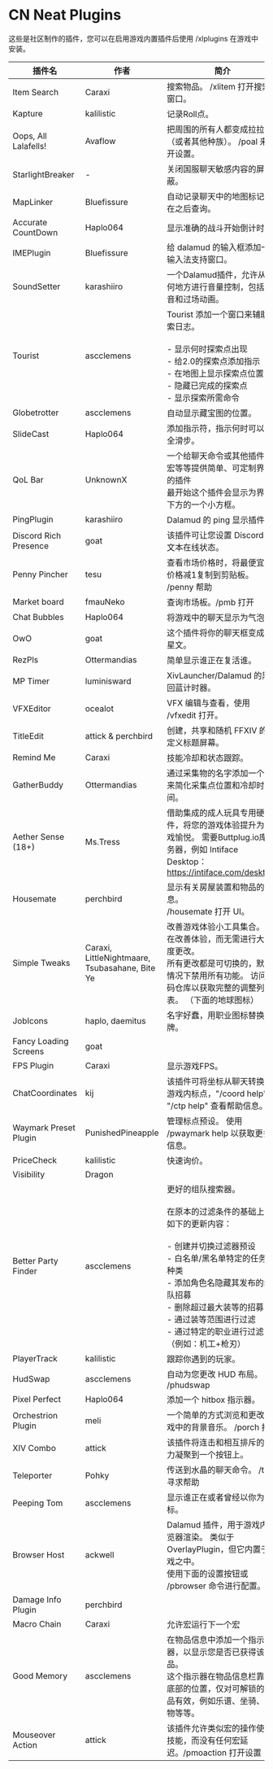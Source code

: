 # CN Neat Plugins

这些是社区制作的插件，您可以在启用游戏内置插件后使用 /xlplugins 在游戏中安装。


| 插件名 | 作者 | 简介 |
|---------------|---------------|-----------------|
| Item Search | Caraxi | 搜索物品。 /xlitem 打开搜索窗口。 |
| Kapture | kalilistic | 记录Roll点。 |
| Oops, All Lalafells! | Avaflow | 把周围的所有人都变成拉拉肥（或者其他种族）。 /poal 来打开设置。 |
| StarlightBreaker | - | 关闭国服聊天敏感内容的屏蔽。 |
| MapLinker | Bluefissure | 自动记录聊天中的地图标记并在之后查询。 |
| Accurate CountDown | Haplo064 | 显示准确的战斗开始倒计时。 |
| IMEPlugin | Bluefissure | 给 dalamud 的输入框添加一个输入法支持窗口。 |
| SoundSetter | karashiiro | 一个Dalamud插件，允许从任何地方进行音量控制，包括调音和过场动画。 |
| Tourist | ascclemens | Tourist 添加一个窗口来辅助探索日志。<br><br>- 显示何时探索点出现<br>- 给2.0的探索点添加指示<br>- 在地图上显示探索点位置<br>- 隐藏已完成的探索点<br>- 显示探索所需命令 |
| Globetrotter | ascclemens | 自动显示藏宝图的位置。 |
| SlideCast | Haplo064 | 添加指示符，指示何时可以安全滑步。 |
| QoL Bar | UnknownX | 一个给聊天命令或其他插件、宏等等提供简单、可定制界面的插件<br>最开始这个插件会显示为界面下方的一个小方框。 |
| PingPlugin | karashiiro | Dalamud 的 ping 显示插件。 |
| Discord Rich Presence | goat | 该插件可让您设置 Discord 富文本在线状态。 |
| Penny Pincher | tesu | 查看市场价格时，将最便宜的价格减1复制到剪贴板。 /penny 帮助 |
| Market board | fmauNeko | 查询市场板。/pmb 打开 |
| Chat Bubbles | Haplo064 | 将游戏中的聊天显示为气泡。 |
| OwO | goat | 这个插件将你的聊天框变成火星文。 |
| RezPls | Ottermandias | 简单显示谁正在复活谁。 |
| MP Timer | luminisward | XivLauncher/Dalamud 的黑魔回蓝计时器。 |
| VFXEditor | ocealot | VFX 编辑与查看，使用 /vfxedit 打开。 |
| TitleEdit | attick & perchbird | 创建，共享和随机 FFXIV 的自定义标题屏幕。 |
| Remind Me | Caraxi | 技能冷却和状态跟踪。 |
| GatherBuddy | Ottermandias | 通过采集物的名字添加一个 UI 来简化采集点位置和冷却时间。 |
| Aether Sense (18+) | Ms.Tress | 借助集成的成人玩具专用硬件，将您的游戏体验提升为游戏愉悦。 需要Buttplug.io库服务器，例如 Intiface Desktop：https://intiface.com/desktop/ |
| Housemate | perchbird | 显示有关房屋装置和物品的信息。<br>/housemate 打开 UI。 |
| Simple Tweaks | Caraxi, LittleNightmaare, Tsubasahane, Bite Ye | 改善游戏体验小工具集合。 旨在改善体验，而无需进行大幅度更改。<br>所有更改都是可切换的，默认情况下禁用所有功能。 访问代码仓库以获取完整的调整列表。 （下面的地球图标） |
| JobIcons | haplo, daemitus | 名字好蠢，用职业图标替换名牌。 |
| Fancy Loading Screens | goat |  |
| FPS Plugin | Caraxi | 显示游戏FPS。 |
| ChatCoordinates | kij | 该插件可将坐标从聊天转换为游戏内标点，"/coord help" 或 "/ctp help" 查看帮助信息。 |
| Waymark Preset Plugin | PunishedPineapple | 管理标点预设。 使用 /pwaymark help 以获取更多信息。 |
| PriceCheck | kalilistic | 快速询价。 |
| Visibility | Dragon |  |
| Better Party Finder | ascclemens | 更好的组队搜索器。<br><br>在原本的过滤条件的基础上有如下的更新内容：<br><br>- 创建并切换过滤器预设<br>- 白名单/黑名单特定的任务和种类<br>- 添加角色名隐藏其发布的组队招募<br>- 删除超过最大装等的招募<br>- 通过装等范围进行过滤<br>- 通过特定的职业进行过滤（例如：机工+枪刃） |
| PlayerTrack | kalilistic | 跟踪你遇到的玩家。 |
| HudSwap | ascclemens | 自动为您更改 HUD 布局。 /phudswap |
| Pixel Perfect | Haplo064 | 添加一个 hitbox 指示器。 |
| Orchestrion Plugin | meli | 一个简单的方式浏览和更改游戏中的背景音乐。 /porch 打开 |
| XIV Combo | attick | 该插件将连击和相互排斥的能力凝聚到一个按钮上。 |
| Teleporter | Pohky | 传送到水晶的聊天命令。 /tp 寻求帮助 |
| Peeping Tom | ascclemens | 显示谁正在或者曾经以你为目标。 |
| Browser Host | ackwell | Dalamud 插件，用于游戏内浏览器渲染。 类似于 OverlayPlugin，但它内置于游戏之中。<br>使用下面的设置按钮或 /pbrowser 命令进行配置。 |
| Damage Info Plugin | perchbird |  |
| Macro Chain | Caraxi | 允许宏运行下一个宏 |
| Good Memory | ascclemens | 在物品信息中添加一个指示器，以显示您是否已获得该物品。<br>这个指示器在物品信息栏靠近底部的位置，仅对可解锁的物品有效，例如乐谱、坐骑、宠物等等。 |
| Mouseover Action | attick | 该插件允许类似宏的操作使用技能，而没有任何宏延迟。/pmoaction 打开设置 |